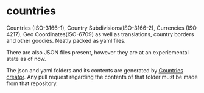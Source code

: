 # countries
Countries (ISO-3166-1), Country Subdivisions(ISO-3166-2), Currencies (ISO 4217), Geo Coordinates(ISO-6709) as well as translations, country borders and other goodies. Neatly packed as yaml files.

There are also JSON files present, however they are at an experiemental state as of now.

The json and yaml folders and its contents are generated by [Gountries creator](https://github.com/pariz/gountries-creator). Any pull request regarding the contents of that folder must be made from that repository.
